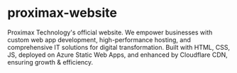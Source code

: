 # proximax-website
Proximax Technology's official website. We empower businesses with custom web app development, high-performance hosting, and comprehensive IT solutions for digital transformation. Built with HTML, CSS, JS, deployed on Azure Static Web Apps, and enhanced by Cloudflare CDN, ensuring growth &amp; efficiency.
